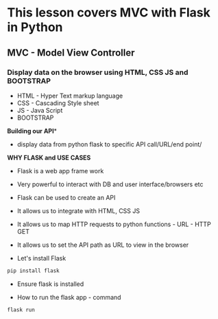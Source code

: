# This lesson covers MVC with Flask in Python

## MVC - Model View Controller
### Display data on the browser using HTML, CSS JS and BOOTSTRAP

- HTML - Hyper Text markup language
- CSS - Cascading Style sheet
- JS - Java Script 
- BOOTSTRAP

**Building our API***
- display data from python flask to specific API call/URL/end point/
 
 **WHY FLASK and USE CASES**
 - Flask is a web app frame work
 - Very powerful to interact with DB and user interface/browsers etc
 - Flask can be used to create an API
 - It allows us to integrate with HTML, CSS JS 
 - It allows us to map HTTP requests to python functions - URL - HTTP GET
 - It allows us to set the API path as URL to view in the browser 
 
 - Let's install Flask
 ```python
pip install flask
```
- Ensure flask is installed

- How to run the flask app - command
```
flask run
```